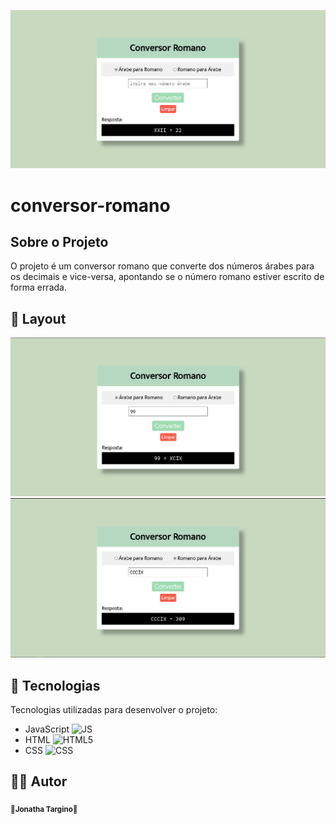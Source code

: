 ![initial](https://github.com/jonathatargino/conversor-romano/blob/main/assets/layout.png)

# conversor-romano

## Sobre o Projeto
O projeto é um conversor romano que converte dos números árabes para os decimais e vice-versa, apontando se o número romano estiver escrito de forma errada.

## 🎨 Layout

![layou1](https://github.com/jonathatargino/conversor-romano/blob/main/assets/arabicToRoman.png)
![layou2](https://github.com/jonathatargino/conversor-romano/blob/main/assets/romanToArabic.png)

## 🚀 Tecnologias 

Tecnologias utilizadas para desenvolver o projeto:
- JavaScript ![JS](https://camo.githubusercontent.com/848defb760c0adff4362c04283f254f633ea8eff177c1640b209429d0e3d7627/68747470733a2f2f696d672e736869656c64732e696f2f62616467652f2d4a6176615363726970742d3333333333333f7374796c653d666c6174266c6f676f3d6a617661736372697074)
- HTML ![HTML5](https://camo.githubusercontent.com/b1720e127ee280daab63f84b508b29abe2540b02f5f57675765ad07da1315241/68747470733a2f2f696d672e736869656c64732e696f2f62616467652f2d48544d4c352d3333333333333f7374796c653d666c6174266c6f676f3d48544d4c35)
- CSS ![CSS](https://camo.githubusercontent.com/c38a05ab57aea563f73ae6b4aad7f556faa734d4077a7b52a2081b41ce27da40/68747470733a2f2f696d672e736869656c64732e696f2f62616467652f2d4353532d3333333333333f7374796c653d666c6174266c6f676f3d43535333266c6f676f436f6c6f723d313537324236)


 
## 🦸‍♂️ **Autor**

<p>
 <sub><strong>🌟Jonatha Targino🌟</strong></sub>
</p>

